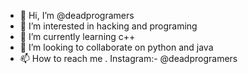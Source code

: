 - 👋 Hi, I’m @deadprogramers
- 👀 I’m interested in hacking and programing
- 🌱 I’m currently learning c++
- 💞️ I’m looking to collaborate on python and java
- 📫 How to reach me . Instagram:- @deadprogramers

<!---
deadprogramers/deadprogramers is a ✨ special ✨ repository because its `README.md` (this file) appears on your GitHub profile.
You can click the Preview link to take a look at your changes.
--->
